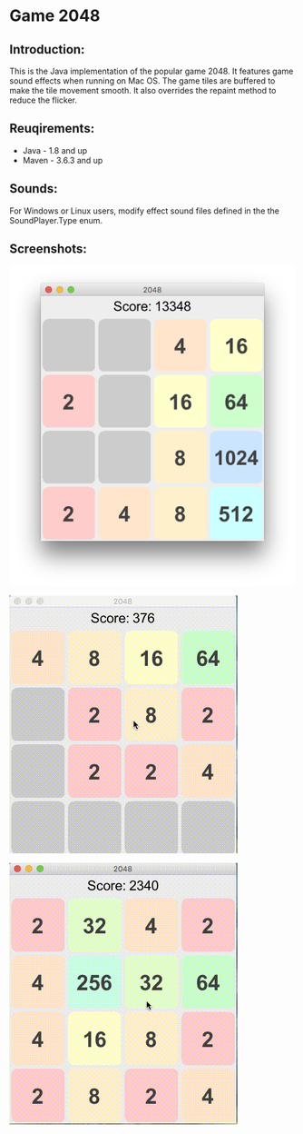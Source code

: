 Game 2048
=========
Introduction:
-------------

This is the Java implementation of the popular game 2048.
It features game sound effects when running on Mac OS. The game tiles are buffered to make the tile movement smooth.
It also overrides the repaint method to reduce the flicker.

Reuqirements:
-------------
* Java - 1.8 and up
* Maven - 3.6.3 and up

Sounds:
-------
For Windows or Linux users, modify effect sound files defined in the the SoundPlayer.Type enum.

Screenshots:
------------
![Screen Shot 1](docs/images/game-1.png "Screen Shot #1")

![Game Play](docs/images/2048-3.gif "Game Play")

![Game Play 2](docs/images/2048-4-game-over.gif "Game Play")
